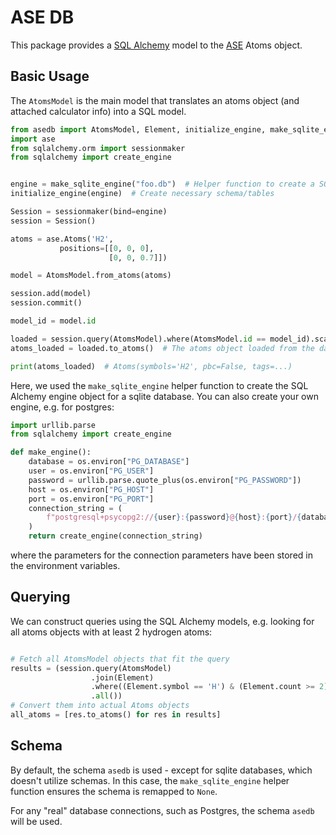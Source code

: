 # ASE DB

This package provides a [SQL Alchemy](https://docs.sqlalchemy.org/en/20/index.html) model
to the [ASE](https://wiki.fysik.dtu.dk/ase/) Atoms object.

## Basic Usage

The `AtomsModel` is the main model that translates an atoms object (and attached calculator info) into
a SQL model.

```python
from asedb import AtomsModel, Element, initialize_engine, make_sqlite_engine
import ase
from sqlalchemy.orm import sessionmaker
from sqlalchemy import create_engine


engine = make_sqlite_engine("foo.db")  # Helper function to create a SQL Alchemy engine for sqlite
initialize_engine(engine)  # Create necessary schema/tables

Session = sessionmaker(bind=engine)
session = Session()

atoms = ase.Atoms('H2',
           positions=[[0, 0, 0],
                      [0, 0, 0.7]])

model = AtomsModel.from_atoms(atoms)

session.add(model)
session.commit()

model_id = model.id

loaded = session.query(AtomsModel).where(AtomsModel.id == model_id).scalar()
atoms_loaded = loaded.to_atoms()  # The atoms object loaded from the database

print(atoms_loaded)  # Atoms(symbols='H2', pbc=False, tags=...)
```

Here, we used the `make_sqlite_engine` helper function to create the SQL Alchemy engine
object for a sqlite database. You can also create your own engine, e.g. for postgres:

```python
import urllib.parse
from sqlalchemy import create_engine

def make_engine():
    database = os.environ["PG_DATABASE"]
    user = os.environ["PG_USER"]
    password = urllib.parse.quote_plus(os.environ["PG_PASSWORD"])
    host = os.environ["PG_HOST"]
    port = os.environ["PG_PORT"]
    connection_string = (
        f"postgresql+psycopg2://{user}:{password}@{host}:{port}/{database}"
    )
    return create_engine(connection_string)
```

where the parameters for the connection parameters have been stored in the environment variables.

## Querying

We can construct queries using the SQL Alchemy models, e.g. looking for all atoms objects with at least 2 hydrogen atoms:

```python

# Fetch all AtomsModel objects that fit the query
results = (session.query(AtomsModel)
                  .join(Element)
                  .where((Element.symbol == 'H') & (Element.count >= 2))
                  .all())
# Convert them into actual Atoms objects
all_atoms = [res.to_atoms() for res in results]
```

## Schema
By default, the schema `asedb` is used - except for sqlite databases, which doesn't
utilize schemas. In this case, the `make_sqlite_engine` helper function ensures
the schema is remapped to `None`.

For any "real" database connections, such as Postgres, the schema `asedb` will be used.

